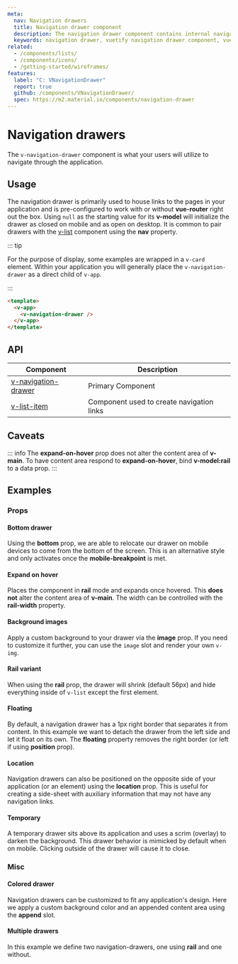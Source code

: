 ```yaml
---
meta:
  nav: Navigation drawers
  title: Navigation drawer component
  description: The navigation drawer component contains internal navigation links for an application and can be permanently on-screen or controlled programmatically.
  keywords: navigation drawer, vuetify navigation drawer component, vue navigation drawer component
related:
  - /components/lists/
  - /components/icons/
  - /getting-started/wireframes/
features:
  label: "C: VNavigationDrawer"
  report: true
  github: /components/VNavigationDrawer/
  spec: https://m2.material.io/components/navigation-drawer
---
```


# Navigation drawers

The `v-navigation-drawer` component is what your users will utilize to navigate through the application.

<PageFeatures />

## Usage

The navigation drawer is primarily used to house links to the pages in your application and is pre-configured to work with or without **vue-router** right out the box. Using `null` as the starting value for its **v-model** will initialize the drawer as closed on mobile and as open on desktop. It is common to pair drawers with the [v-list](/components/lists) component using the **nav** property.

<ExamplesUsage name="v-navigation-drawer" />

<PromotedEntry />

::: tip

For the purpose of display, some examples are wrapped in a `v-card` element. Within your application you will generally place the `v-navigation-drawer` as a direct child of
`v-app`.

:::

```html { resource="src/App.vue" }
<template>
  <v-app>
    <v-navigation-drawer />
  </v-app>
</template>
```

## API

| Component                                        | Description                               |
| ------------------------------------------------ | ----------------------------------------- |
| [v-navigation-drawer](/api/v-navigation-drawer/) | Primary Component                         |
| [v-list-item](/api/v-list-item/)                 | Component used to create navigation links |

<ApiInline hide-links />

## Caveats

::: info
The **expand-on-hover** prop does not alter the content area of **v-main**. To have content area respond to **expand-on-hover**, bind **v-model:rail** to a data prop.
:::

## Examples

### Props

#### Bottom drawer

Using the **bottom** prop, we are able to relocate our drawer on mobile devices to come from the bottom of the screen. This is an alternative style and only activates once the **mobile-breakpoint** is met.

<ExamplesExample file="v-navigation-drawer/prop-bottom-drawer" />

#### Expand on hover

Places the component in **rail** mode and expands once hovered. This **does not** alter the content area of **v-main**. The width can be controlled with the **rail-width** property.

<ExamplesExample file="v-navigation-drawer/prop-expand-on-hover" />

#### Background images

Apply a custom background to your drawer via the **image** prop. If you need to customize it further, you can use the `image` slot and render your own `v-img`.

<ExamplesExample file="v-navigation-drawer/prop-images" />

#### Rail variant

When using the **rail** prop, the drawer will shrink (default 56px) and hide everything inside of `v-list` except the first element.

<ExamplesExample file="v-navigation-drawer/prop-rail-variant" />

#### Floating

By default, a navigation drawer has a 1px right border that separates it from content. In this example we want to detach the drawer from the left side and let it float on its own. The **floating** property removes the right border (or left if using **position** prop).

<ExamplesExample file="v-navigation-drawer/prop-permanent-and-floating" />

#### Location

Navigation drawers can also be positioned on the opposite side of your application (or an element) using the **location** prop. This is useful for creating a side-sheet with auxiliary information that may not have any navigation links.

<ExamplesExample file="v-navigation-drawer/prop-right" />

#### Temporary

A temporary drawer sits above its application and uses a scrim (overlay) to darken the background. This drawer behavior is mimicked by default when on mobile. Clicking outside of the drawer will cause it to close.

<ExamplesExample file="v-navigation-drawer/prop-temporary" />

### Misc

#### Colored drawer

Navigation drawers can be customized to fit any application's design. Here we apply a custom background color and an appended content area using the **append** slot.

<ExamplesExample file="v-navigation-drawer/misc-colored" />

#### Multiple drawers

In this example we define two navigation-drawers, one using **rail** and one without.

<ExamplesExample file="v-navigation-drawer/misc-combined" />

